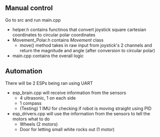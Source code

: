 ## Manual control
Go to src and run main.cpp
- helper.h contains functinos that convert joystick square cartesian coordinates to circular polar coordinates
- Movement_Polar.h contains *Movement* class
    - move() method takes in raw input from joystick's 2 channels and return the magnitude and angle (after conversion to circular polar)
- main.cpp contains the overall logic

## Automation
There will be 2 ESPs being ran using UART
- esp_brain.cpp will receive information from the sensors
    - 4 ultrasonic, 1 on each side
    - 1 compass
    - (Testing) 1 IMU for checking if robot is moving straight using PID
- esp_drivers.cpp will use the information from the sensors to tell the motors what to do
    - Wheels (2 motors)
    - Door for letting small white rocks out (1 motor)
